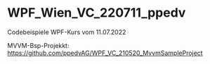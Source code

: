 # WPF_Wien_VC_220711_ppedv
Codebeispiele WPF-Kurs vom 11.07.2022

MVVM-Bsp-Projekkt: https://github.com/ppedvAG/WPF_VC_210520_MvvmSampleProject
